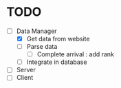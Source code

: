 # TODO
- [ ] Data Manager
  - [x] Get data from website
  - [ ] Parse data
    - [ ] Complete arrival : add rank
  - [ ] Integrate in database
- [ ] Server
- [ ] Client

